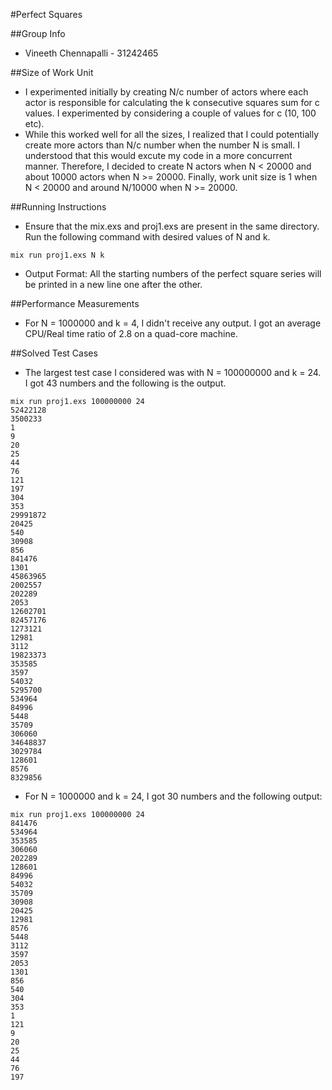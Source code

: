 #Perfect Squares

##Group Info
* Vineeth Chennapalli - 31242465


##Size of Work Unit
* I experimented initially by creating N/c number of actors where each actor is responsible for calculating the k consecutive squares sum for c values. I experimented by considering a couple of values for c (10, 100 etc).
* While this worked well for all the sizes, I realized that I could potentially create more actors than N/c number when the number N is small. I understood that this would excute my code in a more concurrent manner. Therefore, I decided to create N actors when N < 20000 and about 10000 actors when N >= 20000. Finally, work unit size is 1 when N < 20000 and around N/10000 when N >= 20000.


##Running Instructions

* Ensure that the mix.exs and proj1.exs are present in the same directory. Run the following command with desired values of N and k.
```
mix run proj1.exs N k
```

* Output Format: All the starting numbers of the perfect square series will be printed in a new line one after the other. 


##Performance Measurements

* For N = 1000000 and k = 4, I didn't receive any output. I got an average CPU/Real time ratio of 2.8 on a quad-core machine.


##Solved Test Cases

* The largest test case I considered was with N = 100000000 and k = 24. I got 43 numbers and the following is the output.

```
mix run proj1.exs 100000000 24
52422128
3500233
1
9
20
25
44
76
121
197
304
353
29991872
20425
540
30908
856
841476
1301
45863965
2002557
202289
2053
12602701
82457176
1273121
12981
3112
19823373
353585
3597
54032
5295700
534964
84996
5448
35709
306060
34648837
3029784
128601
8576
8329856
```

* For N = 1000000 and k = 24, I got 30 numbers and the following output:

```
mix run proj1.exs 100000000 24
841476
534964
353585
306060
202289
128601
84996
54032
35709
30908
20425
12981
8576
5448
3112
3597
2053
1301
856
540
304
353
1
121
9
20
25
44
76
197
```



